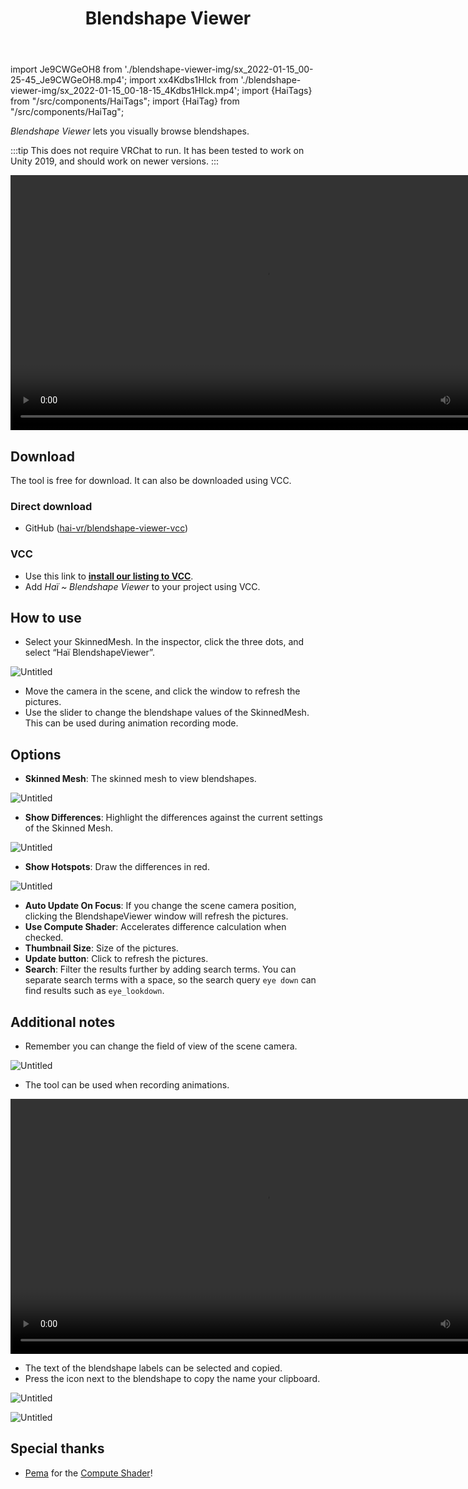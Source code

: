 ﻿---
title: Blendshape Viewer
---
import Je9CWGeOH8 from './blendshape-viewer-img/sx_2022-01-15_00-25-45_Je9CWGeOH8.mp4';
import xx4Kdbs1Hlck from './blendshape-viewer-img/sx_2022-01-15_00-18-15_4Kdbs1Hlck.mp4';
import {HaiTags} from "/src/components/HaiTags";
import {HaiTag} from "/src/components/HaiTag";

<HaiTags>
<HaiTag isUniversal={true} />
</HaiTags>

*Blendshape Viewer* lets you visually browse blendshapes.

:::tip
This does not require VRChat to run. It has been tested to work on Unity 2019, and should work on newer versions.
:::

<video controls width="816" autostart="false">
    <source src={Je9CWGeOH8}/>
</video>

## Download

The tool is free for download. It can also be downloaded using VCC.

### Direct download

- GitHub ([hai-vr/blendshape-viewer-vcc](https://github.com/hai-vr/blendshape-viewer-vcc))

### VCC

- Use this link to **[install our listing to VCC](vcc://vpm/addRepo?url=https://hai-vr.github.io/vpm-listing/index.json)**.
- Add *Haï ~ Blendshape Viewer* to your project using VCC.

## How to use

- Select your SkinnedMesh. In the inspector, click the three dots, and select “Haï BlendshapeViewer”.

![Untitled](blendshape-viewer-img/Untitled.png)

- Move the camera in the scene, and click the window to refresh the pictures.
- Use the slider to change the blendshape values of the SkinnedMesh. This can be used during animation recording mode.

## Options

- **Skinned Mesh**: The skinned mesh to view blendshapes.

![Untitled](blendshape-viewer-img/Untitled%201.png)

- **Show Differences**: Highlight the differences against the current settings of the Skinned Mesh.

![Untitled](blendshape-viewer-img/Untitled%202.png)

- **Show Hotspots**: Draw the differences in red.

![Untitled](blendshape-viewer-img/Untitled%203.png)

- **Auto Update On Focus**: If you change the scene camera position, clicking the BlendshapeViewer window will refresh the pictures.
- **Use Compute Shader**: Accelerates difference calculation when checked.
- **Thumbnail Size**: Size of the pictures.
- **Update button**: Click to refresh the pictures.
- **Search**: Filter the results further by adding search terms. You can separate search terms with a space, so the search query `eye down` can find results such as `eye_lookdown`.

## Additional notes

- Remember you can change the field of view of the scene camera.

![Untitled](blendshape-viewer-img/Untitled%205.png)

- The tool can be used when recording animations.

<video controls width="816" autostart="false">
    <source src={xx4Kdbs1Hlck}/>
</video>

- The text of the blendshape labels can be selected and copied.
- Press the icon next to the blendshape to copy the name your clipboard.

![Untitled](blendshape-viewer-img/Untitled%206.png)

![Untitled](blendshape-viewer-img/Untitled%207.png)

## Special thanks

- [Pema](https://github.com/pema99/) for the [Compute Shader](https://github.com/hai-vr/blendshape-viewer/commit/46db696df8be42d251f59c3f0fb240b117905c76)!
